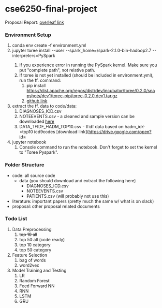 # cse6250-final-project

Proposal Report: [overleaf link](https://www.overleaf.com/8371794wnkynjkydwsn)

### Environment Setup
1. conda env create -f environment.yml
1. jupyter toree install --user --spark_home=<complete path>/spark-2.1.0-bin-hadoop2.7 --interpreters=PySpark
    1. If you experience error in running the PySpark kernel. Make sure you put "complete path", not relative path.
    1. If toree is not yet installed (should be included in environment.yml), run the ff. command:
        1. pip install https://dist.apache.org/repos/dist/dev/incubator/toree/0.2.0/snapshots/dev1/toree-pip/toree-0.2.0.dev1.tar.gz
        1. [github link](https://github.com/apache/incubator-toree)
1. extract the ff. data to code/data:
    1. DIAGNOSES_ICD.csv
    1. NOTEEVENTS.csv - a cleaned and sample version can be downloaded [here](https://drive.google.com/open?id=0B7IQxoKP3KPGWmFiUGlNTTBuWXM)
    1. DATA_TFIDF_HADM_TOP10.csv - tfidf data based on hadm_id<->top10 icd9codes [download link](https://drive.google.com/open?id=
1. jupyter notebook
    1. Console command to run the notebook. Don't forget to set the kernel to "Toree Pyspark".

### Folder Structure
* code: all source code
    * data (you should download and extract the following here)
        * DIAGNOSES_ICD.csv
        * NOTEEVENTS.csv
        * PATIENTS.csv (will probably not use this)
* literature: important papers (pretty much the same w/ what is on slack)
* proposal: other proposal related documents

### Todo List
1. Data Preprocessing
    1. ~~top 10 all~~
    1. top 50 all (code ready)
    1. top 10 category
    1. top 50 category
1. Feature Selection
    1. bag of words
    1. word2vec
1. Model Training and Testing
    1. LR
    1. Random Forest
    1. Feed Forward NN
    1. RNN
    1. LSTM
    1. GRU

